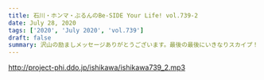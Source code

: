 ```yaml
---
title: 石川・ホンマ・ぶるんのBe-SIDE Your Life! vol.739-2
date: July 28, 2020
tags: ['2020', 'July 2020', 'vol.739']
draft: false
summary: 沢山の励ましメッセージありがとうございます。最後の最後にいきなりスカイプ！！まずは･･･
---
```


http://project-phi.ddo.jp/ishikawa/ishikawa739_2.mp3
